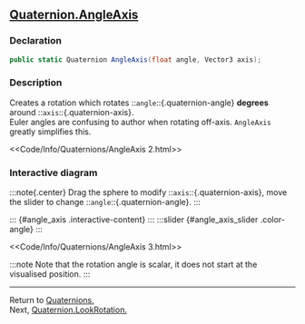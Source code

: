 ## [Quaternion.AngleAxis](https://docs.unity3d.com/ScriptReference/Quaternion.AngleAxis.html)
### Declaration
```csharp
public static Quaternion AngleAxis(float angle, Vector3 axis);
```

### Description
Creates a rotation which rotates ::`angle`::{.quaternion-angle} **degrees** around ::`axis`::{.quaternion-axis}.  
Euler angles are confusing to author when rotating off-axis. `AngleAxis` greatly simplifies this.  

<<Code/Info/Quaternions/AngleAxis 2.html>>

### Interactive diagram

:::note{.center}
Drag the sphere to modify ::`axis`::{.quaternion-axis}, move the slider to change ::`angle`::{.quaternion-angle}.
:::

::: {#angle_axis .interactive-content} 
:::
:::slider {#angle_axis_slider .color-angle} 
:::
<script type="module" src="/Scripts/Interactive/Quaternions/angleAxis.js?v=1.0.0"></script>  
<<Code/Info/Quaternions/AngleAxis 3.html>>  

:::note
Note that the rotation angle is scalar, it does not start at the visualised position.
:::  

---
Return to [Quaternions.](../Quaternions.md)  
Next, [Quaternion.LookRotation.](LookRotation.md)